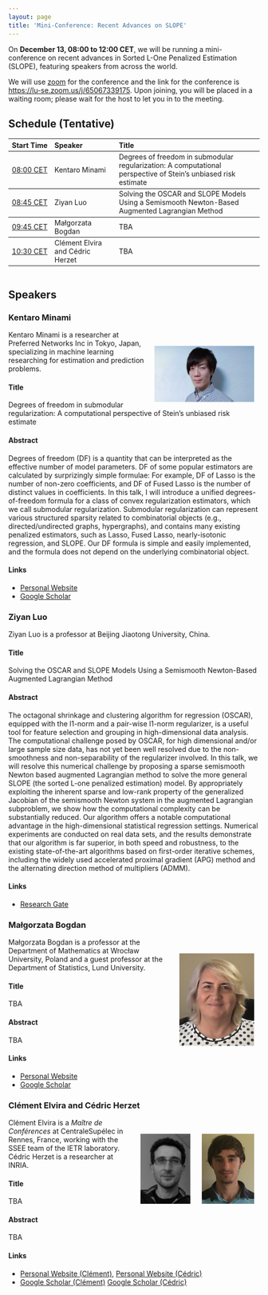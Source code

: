 ```yaml
---
layout: page
title: 'Mini-Conference: Recent Advances on SLOPE'
---
```


<style>
    .schedule th:nth-child(1)  {white-space: nowrap;}
    .schedule td:nth-child(1)  {white-space: nowrap;}
    .schedule {padding-bottom: 2ex;}
    img {margin: 1.5ex; float: right; align: right; padding-top: 2.5ex;}
</style>

On **December 13, 08:00 to 12:00 CET**, we will be running a mini-conference on
recent advances in Sorted L-One Penalized Estimation (SLOPE), featuring speakers
from across the world.

We will use [zoom](https://zoom.us/) for the conference and the link for the
conference is <https://lu-se.zoom.us/j/65067339175>. Upon joining, you will be
placed in a waiting room; please wait for the host to let you in to the meeting.

## Schedule (Tentative)

<table class = "schedule">
  <thead>
    <tr>
      <th style="text-align: left">Start Time</th>
      <th style="text-align: left">Speaker</th>
      <th style="text-align: left">Title</th>
    </tr>
  </thead>
  <tbody>
    <tr>
      <td style="text-align: left"><a
      href="https://dateful.com/convert/stockholm-sweden?t=0800">08:00 CET</a></td>
      <td style="text-align: left">Kentaro Minami</td>
      <td style="text-align: left">
        Degrees of freedom in submodular regularization: A computational perspective of Stein’s unbiased risk estimate
      </td>
    </tr>
  </tbody>
  <tbody>
    <tr>
      <td style="text-align: left"><a
      href="https://dateful.com/convert/stockholm-sweden?t=0845">08:45 CET</a></td>
      <td style="text-align: left">Ziyan Luo</td>
      <td style="text-align: left">
        Solving the OSCAR and SLOPE Models Using a Semismooth Newton-Based Augmented Lagrangian Method
      </td>
    </tr>
  </tbody>
  <tbody>
    <tr>
      <td style="text-align: left"><a
      href="https://dateful.com/convert/stockholm-sweden?t=0945">09:45 CET</a></td>
      <td style="text-align: left">Małgorzata Bogdan</td>
      <td style="text-align: left">TBA</td>
    </tr>
  </tbody>
  <tbody>
    <tr>
      <td style="text-align: left"><a
      href="https://dateful.com/convert/stockholm-sweden?t=1030">10:30 CET</a></td>
      <td style="text-align: left">Clément Elvira and Cédric Herzet</td>
      <td style="text-align: left">TBA</td>
    </tr>
  </tbody>
</table>

## Speakers

### Kentaro Minami

<img src="/slope-conference/minami.jpg" align="right" width="200px">

Kentaro Minami is a researcher at Preferred Networks Inc in Tokyo, Japan,
specializing in machine learning researching for estimation and prediction
problems.

#### Title

Degrees of freedom in submodular regularization: A computational perspective
of Stein’s unbiased risk estimate

#### Abstract

Degrees of freedom (DF) is a quantity that can be interpreted as the effective
number of model parameters. DF of some popular estimators are calculated by
surprizingly simple formulae: For example, DF of Lasso is the number of non-zero
coefficients, and DF of Fused Lasso is the number of distinct values in
coefficients. In this talk, I will introduce a unified degrees-of-freedom
formula for a class of convex regularization estimators, which we call
submodular regularization. Submodular regularization can represent various
structured sparsity related to combinatorial objects (e.g., directed/undirected
graphs, hypergraphs), and contains many existing penalized estimators, such as
Lasso, Fused Lasso, nearly-isotonic regression, and SLOPE. Our DF formula is
simple and easily implemented, and the formula does not depend on the underlying
combinatorial object.

#### Links

- [Personal Website](https://sites.google.com/site/ktrmnm1991/home)
- [Google Scholar](https://scholar.google.com/citations?user=3QYOhDoAAAAJ&hl=en)

### Ziyan Luo

Ziyan Luo is a professor at Beijing Jiaotong University, China.

#### Title

Solving the OSCAR and SLOPE Models Using a Semismooth Newton-Based Augmented
Lagrangian Method

#### Abstract

The octagonal shrinkage and clustering algorithm for regression (OSCAR),
equipped with the l1-norm and a pair-wise l1-norm regularizer, is a useful tool
for feature selection and grouping in high-dimensional data analysis. The
computational challenge posed by OSCAR, for high dimensional and/or large sample
size data, has not yet been well resolved due to the non-smoothness and
non-separability of the regularizer involved. In this talk, we will resolve this
numerical challenge by proposing a sparse semismooth Newton based augmented
Lagrangian method to solve the more general SLOPE (the sorted L-one penalized
estimation) model. By appropriately exploiting the inherent sparse and low-rank
property of the generalized Jacobian of the semismooth Newton system in the
augmented Lagrangian subproblem, we show how the computational complexity can be
substantially reduced. Our algorithm offers a notable computational advantage in
the high-dimensional statistical regression settings. Numerical experiments are
conducted on real data sets, and the results demonstrate that our algorithm is
far superior, in both speed and robustness, to the existing state-of-the-art
algorithms based on first-order iterative schemes, including the widely used
accelerated proximal gradient (APG) method and the alternating direction method
of multipliers (ADMM).

#### Links

- [Research Gate](https://www.researchgate.net/profile/Ziyan-Luo)

### Małgorzata Bogdan

<img src="/slope-conference/bogdan.jpg" width="150px">

Małgorzata Bogdan is a professor at the Department of Mathematics at Wrocław
University, Poland and a guest professor at the Department of Statistics,
Lund University.

#### Title
TBA

#### Abstract

TBA

#### Links

- [Personal Website](http://www.math.uni.wroc.pl/~mbogdan/)
- [Google Scholar](https://scholar.google.com/citations?user=9Ajsxb8AAAAJ)

### Clément Elvira and Cédric Herzet

<img src="/slope-conference/elvira.jpg" width="105px">
<img src="/slope-conference/herzet.png" width="100px">

Clément Elvira is a _Maître de Conférences_ at CentraleSupélec in Rennes,
France, working with the SSEE team of the IETR laboratory. Cédric Herzet
is a researcher at INRIA.

#### Title

TBA

#### Abstract

TBA

#### Links

- [Personal Website (Clément)](https://c-elvira.github.io/), [Personal Website
  (Cédric)](http://people.rennes.inria.fr/Cedric.Herzet/Cedric.Herzet/Main.html)
- [Google Scholar
  (Clément)](https://scholar.google.com/citations?user=2LSEQYcAAAAJ&hl=fr)
  [Google Scholar
  (Cédric)](https://scholar.google.com/citations?user=wO7HamwAAAAJ&hl=en)


